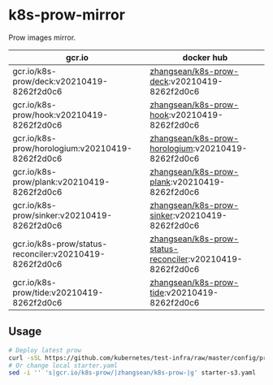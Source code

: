 # k8s-prow-mirror

Prow images mirror.

gcr.io | docker hub
---|---
gcr.io/k8s-prow/deck:v20210419-8262f2d0c6 | [zhangsean/k8s-prow-deck](https://hub.docker.com/r/zhangsean/k8s-prow-deck):v20210419-8262f2d0c6
gcr.io/k8s-prow/hook:v20210419-8262f2d0c6 | [zhangsean/k8s-prow-hook](https://hub.docker.com/r/zhangsean/k8s-prow-hook):v20210419-8262f2d0c6
gcr.io/k8s-prow/horologium:v20210419-8262f2d0c6 | [zhangsean/k8s-prow-horologium](https://hub.docker.com/r/zhangsean/k8s-prow-horologium):v20210419-8262f2d0c6
gcr.io/k8s-prow/plank:v20210419-8262f2d0c6 | [zhangsean/k8s-prow-plank](https://hub.docker.com/r/zhangsean/k8s-prow-plank):v20210419-8262f2d0c6
gcr.io/k8s-prow/sinker:v20210419-8262f2d0c6 | [zhangsean/k8s-prow-sinker](https://hub.docker.com/r/zhangsean/k8s-prow-sinker):v20210419-8262f2d0c6
gcr.io/k8s-prow/status-reconciler:v20210419-8262f2d0c6 | [zhangsean/k8s-prow-status-reconciler](https://hub.docker.com/r/zhangsean/k8s-prow-status-reconciler):v20210419-8262f2d0c6
gcr.io/k8s-prow/tide:v20210419-8262f2d0c6 | [zhangsean/k8s-prow-tide](https://hub.docker.com/r/zhangsean/k8s-prow-tide):v20210419-8262f2d0c6

## Usage

```bash
# Deploy latest prow
curl -sSL https://github.com/kubernetes/test-infra/raw/master/config/prow/cluster/starter-s3.yaml | sed 's|gcr.io/k8s-prow/|zhangsean/k8s-prow-|g' | kubectl apply -f -
# Or change local starter.yaml
sed -i '' 's|gcr.io/k8s-prow/|zhangsean/k8s-prow-|g' starter-s3.yaml
```
